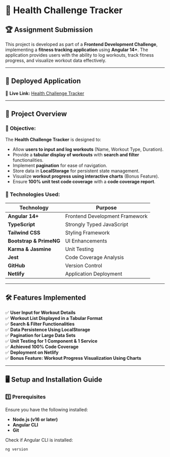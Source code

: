 # 📌 Health Challenge Tracker

## 🏆 Assignment Submission

This project is developed as part of a **Frontend Development Challenge**, implementing a **fitness tracking application** using **Angular 14+**. The application provides users with the ability to log workouts, track fitness progress, and visualize workout data effectively.

---

## 📌 Deployed Application

🔗 **Live Link:** [Health Challenge Tracker](https://healthtracker123.netlify.app/)

---

## 📌 Project Overview

### 🎯 Objective:
The **Health Challenge Tracker** is designed to:
- Allow **users to input and log workouts** (Name, Workout Type, Duration).
- Provide a **tabular display of workouts** with **search and filter** functionalities.
- Implement **pagination** for ease of navigation.
- Store data in **LocalStorage** for persistent state management.
- Visualize **workout progress using interactive charts** (Bonus Feature).
- Ensure **100% unit test code coverage** with a **code coverage report**.

### 🚀 Technologies Used:
| Technology | Purpose |
|------------|---------|
| **Angular 14+** | Frontend Development Framework |
| **TypeScript** | Strongly Typed JavaScript |
| **Tailwind CSS** | Styling Framework |
| **Bootstrap & PrimeNG** | UI Enhancements |
| **Karma & Jasmine** | Unit Testing |
| **Jest** | Code Coverage Analysis |
| **GitHub** | Version Control |
| **Netlify** | Application Deployment |

---

## 🛠 Features Implemented

✅ **User Input for Workout Details**  
✅ **Workout List Displayed in a Tabular Format**  
✅ **Search & Filter Functionalities**  
✅ **Data Persistence Using LocalStorage**  
✅ **Pagination for Large Data Sets**  
✅ **Unit Testing for 1 Component & 1 Service**  
✅ **Achieved 100% Code Coverage**  
✅ **Deployment on Netlify**  
✅ **Bonus Feature: Workout Progress Visualization Using Charts**  

---

## 🖥️ Setup and Installation Guide

### 1️⃣ Prerequisites
Ensure you have the following installed:
- **Node.js (v16 or later)**
- **Angular CLI**
- **Git**

Check if Angular CLI is installed:
```bash
ng version
